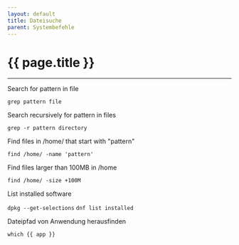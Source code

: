 ```yaml
---
layout: default
title: Dateisuche
parent: Systembefehle
---
```


# {{ page.title }}

______________________________________________________________________

Search for pattern in file

`grep pattern file`

Search recursively for pattern in files

`grep -r pattern directory`

Find files in /home/ that start with "pattern"

`find /home/ -name 'pattern'`

Find files larger than 100MB in /home

`find /home/ -size +100M`

List installed software

`dpkg --get-selections`
`dnf list installed`

Dateipfad von Anwendung herausfinden

`which {{ app }}`

